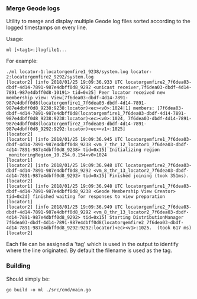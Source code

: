 ### Merge Geode logs

Utility to merge and display multiple Geode log files sorted according to the logged timestamps on every line.

Usage:

    ml [<tag1>:]logfile1...

For example:

    ./ml locator-1:locatorgemfire1_9238/system.log locator-2:locatorgemfire2_9292/system.log
    [locator2] [info 2018/01/25 19:09:36.933 UTC locatorgemfire2_7f6dea03-dbdf-4d14-7891-987e4dbff0d8_9292 <unicast receiver,7f6dea03-dbdf-4d14-7891-987e4dbff0d8-10191> tid=0x25] Peer locator received new membership view: View[7f6dea03-dbdf-4d14-7891-987e4dbff0d8(locatorgemfire1_7f6dea03-dbdf-4d14-7891-987e4dbff0d8_9238:9238:locator)<ec><v0>:1024|1] members: [7f6dea03-dbdf-4d14-7891-987e4dbff0d8(locatorgemfire1_7f6dea03-dbdf-4d14-7891-987e4dbff0d8_9238:9238:locator)<ec><v0>:1024, 7f6dea03-dbdf-4d14-7891-987e4dbff0d8(locatorgemfire2_7f6dea03-dbdf-4d14-7891-987e4dbff0d8_9292:9292:locator)<ec><v1>:1025]
    [locator2]
    [locator1] [info 2018/01/25 19:09:36.945 UTC locatorgemfire1_7f6dea03-dbdf-4d14-7891-987e4dbff0d8_9238 <vm_7_thr_12_locator1_7f6dea03-dbdf-4d14-7891-987e4dbff0d8_9238> tid=0x15] Initializing region _monitoringRegion_10.254.0.154<v0>1024
    [locator1]
    [locator2] [info 2018/01/25 19:09:36.948 UTC locatorgemfire2_7f6dea03-dbdf-4d14-7891-987e4dbff0d8_9292 <vm_8_thr_13_locator2_7f6dea03-dbdf-4d14-7891-987e4dbff0d8_9292> tid=0x15] Finished joining (took 351ms).
    [locator2]
    [locator1] [info 2018/01/25 19:09:36.948 UTC locatorgemfire1_7f6dea03-dbdf-4d14-7891-987e4dbff0d8_9238 <Geode Membership View Creator> tid=0x2d] finished waiting for responses to view preparation
    [locator1]
    [locator2] [info 2018/01/25 19:09:36.949 UTC locatorgemfire2_7f6dea03-dbdf-4d14-7891-987e4dbff0d8_9292 <vm_8_thr_13_locator2_7f6dea03-dbdf-4d14-7891-987e4dbff0d8_9292> tid=0x15] Starting DistributionManager 7f6dea03-dbdf-4d14-7891-987e4dbff0d8(locatorgemfire2_7f6dea03-dbdf-4d14-7891-987e4dbff0d8_9292:9292:locator)<ec><v1>:1025.  (took 617 ms)
    [locator2]

Each file can be assigned a 'tag' which is used in the output to identify where the line originated. By default the filename is used as the tag.

### Building

Should simply be:

    go build -o ml ./src/cmd/main.go